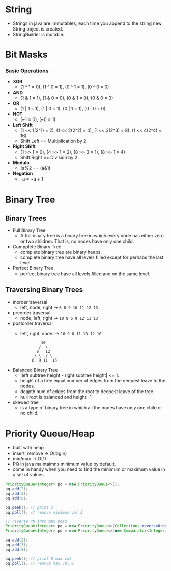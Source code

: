 # String 
- Strings in java are immutables, each time you append to the string new String object is created. 
- StringBuilder is mutable. 





# Bit Masks 

### Basic Operations 
- **XOR** 
    - (1 ^ 1 = 0), (1 ^ 0 = 1), (0 ^ 1 = 1), (0 ^ 0 = 0) 
- **AND**  
    - (1 & 1 = 1), (1 & 0 = 0), (0 & 1 = 0), (0 & 0 = 0)
- **OR**
    - (1 | 1 = 1), (1 | 0 = 1), (0 | 1 = 1), (0 | 0 = 0) 
- **NOT**
    - (~1 = 0), (~0 = 1)
- **Left Shift**
    - (1 << 1(2^1) = 2), (1 << 2(2^2) = 4), (1 << 3(2^3) = 8), (1 << 4(2^4) = 16)  
    - Shift Left == Multiplication by 2
- **Right Shift**
    - (1 >> 1 = 0), (4 >> 1 = 2), (8 >> 3 = 1), (8 >> 1 = 4) 
    - Shift Right == Division by 2 
- **Modulo**
    - (a%2 == (a&1) 
- **Negation**
    - -a = ~a + 1 
    





# Binary Tree 

## Binary Trees
- Full Binary Tree
    * A full binary tree is a binary tree in which every node has either zero or two children. That is, no nodes have
only one child. 
- Compplete Binary Tree  
    * complete binary tree are binary heaps. 
    * complete binary tree have all levels filled except for perhabs the last level.
- Perfect Binary Tree 
    * perfect binary tree have all levels filled and on the same level.
## Traversing Binary Trees 
 - inorder traversal 
    * left, node, right     -> `6 8 9 10 11 12 13`
 - preorder traversal   
    * node, left, right     -> `10 8 6 9 12 11 13` 
 - postorder traversal 
    * left, right, node.    -> `16 9 8 11 13 12 10` 

                   10
                  /  \ 
                 8   12  
                / \  / \ 
               6  9 11  13 

- Balanced Binary Tree 
    * |left subtree height - right subtree height| <= 1.
    * height of a tree equal number of edges from the deepest leave to the nodes. 
    * deapth num of edges from the root to deepest leave of the tree. 
    * null root is balanced and height -1
- skewed tree 
    * is a type of binary tree in which all the nodes have only one child or no child. 


# Priority Queue/Heap 
- built with heap
- insert, remove -> O(log n) 
- min/max -> O(1)  
- PQ in java maintaimns minimum value by default.  
- come in handy when you need to find the minimum or maximum value in a set of values. 


```java 
PriorityQueue<Integer> pq = new PriorityQueue<>(); 
pq.add(2);
pq.add(3); 
pq.add(8);

pq.peek(); // print 2
pq.poll(); // remove minimum val 2 

// reverse PQ into max heap
PriorityQueue<Integer> pq = new PriorityQueue<>(Collections.reverseOrder()); 
PriorityQueue<Integer> pq = new PriorityQueue<>(new Comparator<Integer>((a, b) -> b - a);     

pq.add(2);
pq.add(3);
pq.add(8);

pq.peek(); // print 8 max val 
pq.poll(); // remove max val 8
```
